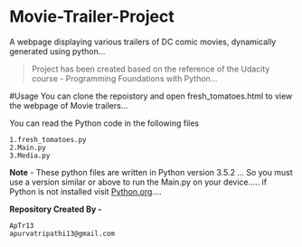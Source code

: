 # Movie-Trailer-Project
A webpage displaying various trailers of DC comic movies, dynamically generated using python...

> Project has been created based on the reference of the Udacity course - Programming Foundations with Python...

#Usage
You can clone the repoistory and open fresh_tomatoes.html to view the webpage of Movie trailers...

You can read the Python code in the following files 
```
1.fresh_tomatoes.py
2.Main.py
3.Media.py
```

**Note** - These python files are written in Python version 3.5.2 ... So you must use a version similar or above to run the Main.py on your device..... if Python is not installed visit [Python.org](https://www.python.org/)....

**Repository Created By -**
```
ApTr13
apurvatripathi13@gmail.com
```
